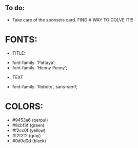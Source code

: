 ## To do:

- Take care of the sponsers card. FIND A WAY TO COLVE IT!!!

# FONTS:

- TITLE:

* font-family: 'Pattaya';
* font-family: 'Henny Penny';

- TEXT

* font-family: 'Roboto', sans-serif;

# COLORS:

- #9453a6 (perpul)
- #8cbf3f (green)
- #f2cc0f (yellow)
- #f2f2f2 (gray)
- #0d0d0d (black)
